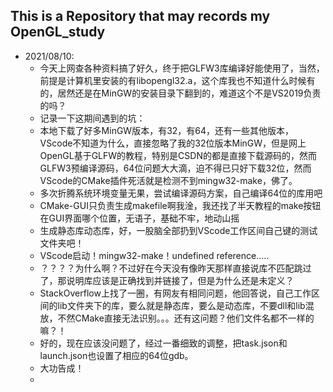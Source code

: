 ## This is a Repository that may records my OpenGL_study
* 2021/08/10:
	* 今天上网查各种资料搞了好久，终于把GLFW3库编译好能使用了，当然，前提是计算机里安装的有libopengl32.a，这个库我也不知道什么时候有的，居然还是在MinGW的安装目录下翻到的，难道这个不是VS2019负责的吗？
	* 记录一下这期间遇到的坑：
	* 本地下载了好多MinGW版本，有32，有64，还有一些其他版本，VScode不知道为什么，直接忽略了我的32位版本MinGW，但是网上OpenGL基于GLFW的教程，特别是CSDN的都是直接下载源码的，然而GLFW3预编译源码，64位问题大大滴，迫不得已只好下载32位，然而VScode的CMake插件死活就是检测不到mingw32-make，佛了。
	* 多次折腾系统环境变量无果，尝试编译源码方案，自己编译64位的库用吧
	* CMake-GUI只负责生成makefile啊我淦，我还找了半天教程的make按钮在GUI界面哪个位置，无语子，基础不牢，地动山摇
	* 生成静态库动态库，好，一股脑全部扔到VScode工作区间自己键的测试文件夹吧！
	* VScode启动！mingw32-make！undefined reference.....
	* ？？？？为什么啊？不过好在今天没有像昨天那样直接说库不匹配跳过了，那说明库应该是正确找到并链接了，但是为什么还是未定义？
	* StackOverflow上找了一圈，有网友有相同问题，他回答说，自己工作区间的lib文件夹下的库，要么就是静态库，要么是动态库，不要dll和lib混放，不然CMake直接无法识别。。。还有这问题？他们文件名都不一样的嘛？！
	* 好的，现在应该没问题了，经过一番细致的调整，把task.json和launch.json也设置了相应的64位gdb。
	* 大功告成！
	* 